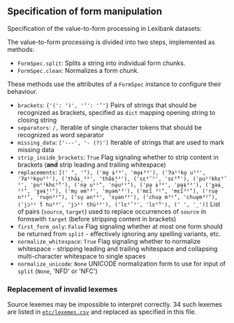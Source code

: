 ## Specification of form manipulation


Specification of the value-to-form processing in Lexibank datasets:

The value-to-form processing is divided into two steps, implemented as methods:
- `FormSpec.split`: Splits a string into individual form chunks.
- `FormSpec.clean`: Normalizes a form chunk.

These methods use the attributes of a `FormSpec` instance to configure their behaviour.

- `brackets`: `{'(': ')', '‘': '’'}`
  Pairs of strings that should be recognized as brackets, specified as `dict` mapping opening string to closing string
- `separators`: `/,`
  Iterable of single character tokens that should be recognized as word separator
- `missing_data`: `['---', '- (?)']`
  Iterable of strings that are used to mark missing data
- `strip_inside_brackets`: `True`
  Flag signaling whether to strip content in brackets (**and** strip leading and trailing whitespace)
- `replacements`: `[(' ̈', '̈'), ('mə̯ ɨ³³', 'mə̯ɨ³³'), ('Ɂa¹¹ko̯ u⁵⁵', 'Ɂa¹¹ko̯u⁵⁵'), ('thə̃ɨ̯ ³³', 'thə̃ɨ̯³³'), ('sɛ³̃ ⁵', 'sɛ³̃⁵'), ('pu¹¹khɛ⁵̃ ⁵', 'pu¹¹khɛ⁵̃⁵'), ('nə̯ u¹¹̈', 'nə̯u¹¹̈'), ('pə̯ ɨ³³', 'pə̯ɨ³³'), ('ɣəɨ̯ ¹¹̈', 'ɣəɨ̯¹¹̈'), ('mu̯ əm⁵³', 'mu̯əm⁵³'), ('mɛĩ ³¹̈', 'mɛĩ³¹̈'), ('ruə̯ n³¹̈', 'ruə̯n³¹̈'), ('su̯ ən³³', 'su̯ən³³'), ('chuə̯ m³¹̈', 'chuə̯m³¹̈'), ('jɔ¹¹ ẗ hu³³', 'jɔ¹¹ thü³³'), ('lɛ⁵̃ ⁵', 'lɛ⁵̃⁵'), (' ', '_')]`
  List of pairs (`source`, `target`) used to replace occurrences of `source` in formswith `target` (before stripping content in brackets)
- `first_form_only`: `False`
  Flag signaling whether at most one form should be returned from `split` - effectively ignoring any spelling variants, etc.
- `normalize_whitespace`: `True`
  Flag signaling whether to normalize whitespace - stripping leading and trailing whitespace and collapsing multi-character whitespace to single spaces
- `normalize_unicode`: `None`
  UNICODE normalization form to use for input of `split` (`None`, 'NFD' or 'NFC')

### Replacement of invalid lexemes

Source lexemes may be impossible to interpret correctly. 34 such lexemes are listed
in [`etc/lexemes.csv`](etc/lexemes.csv) and replaced as specified in this file.
